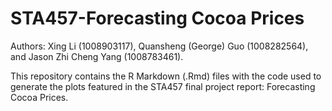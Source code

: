 # STA457-Forecasting Cocoa Prices

Authors: Xing Li (1008903117), Quansheng (George) Guo (1008282564), and Jason Zhi Cheng Yang (1008783461).


This repository contains the R Markdown (.Rmd) files with the code used to generate the plots featured in the STA457 final project report: Forecasting Cocoa Prices.
